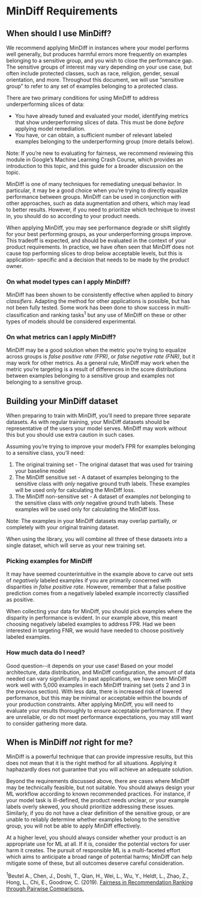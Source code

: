 # MinDiff Requirements

## When should I use MinDiff?
We recommend applying MinDiff in instances where your model performs well
generally, but produces harmful errors more frequently on examples belonging to
a sensitive group, and you wish to close the performance gap. The sensitive
groups of interest may vary depending on your use case, but often include
protected classes, such as race, religion, gender, sexual orientation, and more.
Throughout this document, we will use “sensitive group” to refer to any set of
examples belonging to a protected class.

There are two primary conditions for using MinDiff to address underperforming
slices of data:


-   You have already tuned and evaluated your model, identifying metrics that
show underperforming slices of data. This must be done *before* applying model
remediation.
-   You have, or can obtain, a sufficient number of relevant labeled examples
belonging to the underperforming group (more details below).

Note: If you’re new to evaluating for fairness, we recommend reviewing this
module in Google’s Machine Learning Crash Course, which provides an introduction
to this topic, and this guide for a broader discussion on the topic.

MinDiff is one of many techniques for remediating unequal behavior. In
particular, it may be a good choice when you’re trying to directly equalize
performance between groups. MinDiff can be used in conjunction with other
approaches, such as data augmentation and others, which may lead to better
results. However, if you need to prioritize which technique to invest in, you
should do so according to your product needs.

When applying MinDiff, you may see performance degrade or shift slightly for
your best performing groups, as your underperforming groups improve. This
tradeoff is expected, and should be evaluated in the context of your product
requirements. In practice, we have often seen that MinDiff does not cause top
performing slices to drop below acceptable levels, but this is application-
specific and a decision that needs to be made by the product owner.

### On what model types can I apply MinDiff?
MinDiff has been shown to be consistently effective when applied to *binary
classifiers.* Adapting the method for other applications is possible, but has
not been fully tested. Some work has been done to show success in multi-
classification and ranking tasks<sup>1</sup> but any use of MinDiff on these or
other types of models should be considered experimental.

### On what metrics can I apply MinDiff?
MinDiff may be a good solution when the metric you’re trying to equalize across
groups is *false positive rate (FPR)*, or *false negative rate (FNR)*, but it may
work for other metrics. As a general rule, MinDiff may work when the metric
you’re targeting is a result of differences in the score distributions between
examples belonging to a sensitive group and examples not belonging to a
sensitive group.

## Building your MinDiff dataset
When preparing to train with MinDiff, you’ll need to prepare three separate
datasets. As with regular training, your MinDiff datasets should be
representative of the users your model serves. MinDiff may work without this but
you should use extra caution in such cases.

Assuming you’re trying to improve your model’s FPR for examples belonging to a
sensitive class, you’ll need:
1. The original training set - The original dataset that was used for training
your baseline model
2. The MinDiff sensitive set - A dataset of examples belonging to the sensitive
class with *only* negative ground truth labels. These examples will be used only
for calculating the MinDiff loss.
3. The MinDiff non-sensitive set - A dataset of examples *not* belonging to the
sensitive class with *only* negative ground truth labels. These examples will be
used only for calculating the MinDiff loss.

Note: The examples in your MinDiff datasets may overlap partially, or completely
with your original training dataset.

When using the library, you will combine all three of these datasets into a
single dataset, which will serve as your new training set.

### Picking examples for MinDiff
It may have seemed counterintuitive in the example above to carve out sets of
*negatively* labeled examples if you are primarily concerned with disparities in
*false positive rate*. However, remember that a false positive prediction comes
from a negatively labeled example incorrectly classified as positive.

When collecting your data for MinDiff, you should pick examples where the
disparity in performance is evident. In our example above, this meant choosing
negatively labeled examples to address FPR. Had we been interested in targeting
FNR, we would have needed to choose positively labeled examples.

### How much data do I need?
Good question--it depends on your use case! Based on your model architecture,
data distribution, and MinDiff configuration, the amount of data needed can vary
significantly. In past applications, we have seen MinDiff work well with 5,000
examples in each MinDiff training set (sets 2 and 3 in the previous section).
With less data, there is increased risk of lowered performance, but this may be
minimal or acceptable within the bounds of your production constraints. After
applying MinDiff, you will need to evaluate your results thoroughly to ensure
acceptable performance. If they are unreliable, or do not meet performance
expectations, you may still want to consider gathering more data.

## When is MinDiff *not* right for me?
MinDiff is a powerful technique that can provide impressive results, but this
does not mean that it is the right method for all situations. Applying it
haphazardly does not guarantee that you will achieve an adequate solution.

Beyond the requirements discussed above, there are cases where MinDiff may be
technically feasible, but not suitable. You should always design your ML
workflow according to known recommended practices. For instance, if your model
task is ill-defined, the product needs unclear, or your example labels overly
skewed, you should prioritize addressing these issues. Similarly, if you do not
have a clear definition of the sensitive group, or are unable to reliably
determine whether examples belong to the sensitive group, you will not be able
to apply MinDiff effectively.

At a higher level, you should always consider whether your product is an
appropriate use for ML at all. If it is, consider the potential vectors for user
harm it creates. The pursuit of responsible ML is a multi-faceted effort which
aims to anticipate a broad range of potential harms; MinDiff can help mitigate
some of these, but all outcomes deserve careful consideration.

<sup>1</sup>Beutel A., Chen, J., Doshi, T., Qian, H., Wei, L., Wu, Y., Heldt,
L., Zhao, Z., Hong, L., Chi, E., Goodrow, C. (2019). [Fairness in Recommendation
Ranking through Pairwise
Comparisons.](https://dl.acm.org/doi/abs/10.1145/3292500.3330745)
